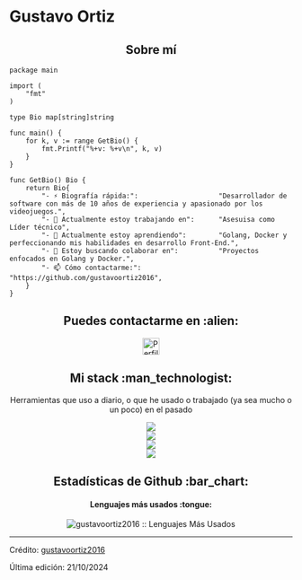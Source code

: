 # Gustavo Ortiz 

<h2 align="center">Sobre mí</h2>

```golang
package main

import (
    "fmt"
)

type Bio map[string]string

func main() {
    for k, v := range GetBio() {
        fmt.Printf("%+v: %+v\n", k, v)
    }
}

func GetBio() Bio {
    return Bio{
        "- ⚡ Biografía rápida:":                    "Desarrollador de software con más de 10 años de experiencia y apasionado por los videojuegos.",
        "- 🔭 Actualmente estoy trabajando en":      "Asesuisa como Líder técnico",
        "- 🌱 Actualmente estoy aprendiendo":        "Golang, Docker y perfeccionando mis habilidades en desarrollo Front-End.",
        "- 👯 Estoy buscando colaborar en":          "Proyectos enfocados en Golang y Docker.",
        "- 📫 Cómo contactarme:":                    "https://github.com/gustavoortiz2016",
    }
}
```

<h2 align="center">Puedes contactarme en :alien:</h2>

<p align="center">
  <a href="https://www.linkedin.com/in/gustavo-ortiz-dev/">
    <img src="https://www.vectorlogo.zone/logos/linkedin/linkedin-icon.svg" alt="Perfil LinkedIn de Gustavo Ortiz" height="30" width="30">
  </a>
</p>

<h2 align="center">Mi stack :man_technologist:</h2>

<p align="center">Herramientas que uso a diario, o que he usado o trabajado (ya sea mucho o un poco) en el pasado</p>
<p align="center">

 <a href="https://skillicons.dev">
    <img src="https://skillicons.dev/icons?i=docker,azure,dotnet,bash,bootstrap,git,github,gitlab,bitbucket,jenkins" />
  </a>
  <br />
 <a href="https://skillicons.dev">
    <img src="https://skillicons.dev/icons?i=linux,ubuntu,js,nodejs,cs,go,graphql,redux,css,html,jquery" />
  </a>
  <br />
 <a href="https://skillicons.dev">
    <img src="https://skillicons.dev/icons?i=neovim,vim,idea,vscode,visualstudio" />
  </a>
  <br />
 <a href="https://skillicons.dev">
    <img src="https://skillicons.dev/icons?i=mongodb,mysql," />
  </a>


</p>

<h2 align="center">Estadísticas de Github :bar_chart:</h2>

<h4 align="center">Lenguajes más usados :tongue:</h4>

<p align="center"><img src="https://github-readme-stats.vercel.app/api/top-langs/?username=gustavoortiz2016&langs_count=10&theme=tokyonight&layout=compact" alt="gustavoortiz2016 :: Lenguajes Más Usados" /></p>

----
Crédito: [gustavoortiz2016](https://github.com/gustavoortiz2016)

Última edición: 21/10/2024